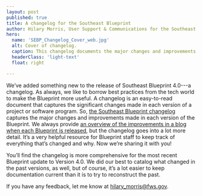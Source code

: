 ```yaml
---
layout: post
published: true
title: A changelog for the Southeast Blueprint
author: Hilary Morris, User Support & Communications for the Southeast and South Atlantic Blueprints
hero:
  name: 'SEBP_Changelog_Cover_web.jpg'
  alt: Cover of changelog.
  caption: This changelog documents the major changes and improvements made in each version of the Southeast Blueprint.
  headerClass: 'light-text'
  float: right

---
```

We’ve added something new to the release of Southeast Blueprint 4.0---a changelog. As always, we like to borrow best practices from the tech world to make the Blueprint more useful. A changelog is an easy-to-read document that captures the significant changes made in each version of a project or software program. So, [the Southeast Blueprint changelog](https://www.sciencebase.gov/catalog/file/get/5dc440b3e4b0695797584b9f?name=SE_Blueprint_Changelog.pdf) captures the major changes and improvements made in each version of the Blueprint. We always provide [an overview of the improvements in a blog when each Blueprint is released](https://secassoutheast.org/2019/11/13/Southeast-Blueprint-4-0-finalized.html), but the changelog goes into a lot more detail.<!--more--> It’s a very helpful resource for Blueprint staff to keep track of everything that’s changed and why. Now we’re sharing it with you!

You’ll find the changelog is more comprehensive for the most recent Blueprint update to Version 4.0. We did our best to catalog what changed in the past versions, as well, but of course, it’s a lot easier to keep documentation current than it is to try to reconstruct the past.

If you have any feedback, let me know at hilary_morris@fws.gov.
